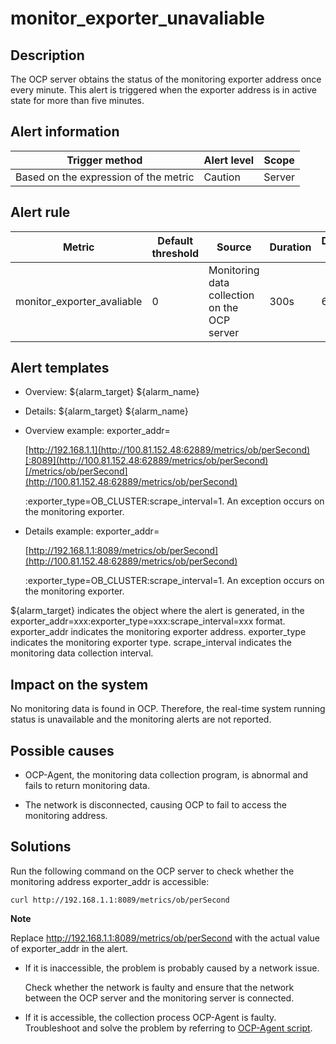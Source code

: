 monitor_exporter_unavaliable 
=================================================



Description 
--------------------------------

The OCP server obtains the status of the monitoring exporter address once every minute. This alert is triggered when the exporter address is in active state for more than five minutes.

**Alert information** 
------------------------------------------



|            Trigger method             | Alert level | Scope  |
|---------------------------------------|-------------|--------|
| Based on the expression of the metric | Caution     | Server |



**Alert rule** 
-----------------------------------



|           Metric           | Default threshold |                    Source                    | Duration | Detection cycle | Elimination cycle |
|----------------------------|-------------------|----------------------------------------------|----------|-----------------|-------------------|
| monitor_exporter_avaliable | 0                 | Monitoring data collection on the OCP server | 300s     | 60s             | 5 min             |



**Alert templates** 
----------------------------------------

* Overview: ${alarm_target} ${alarm_name}

  

* Details: ${alarm_target} ${alarm_name}

  

* Overview example: exporter_addr=

  [http://192.168.1.1](http://100.81.152.48:62889/metrics/ob/perSecond)[:8089](http://100.81.152.48:62889/metrics/ob/perSecond)[/metrics/ob/perSecond](http://100.81.152.48:62889/metrics/ob/perSecond)

  :exporter_type=OB_CLUSTER:scrape_interval=1. An exception occurs on the monitoring exporter.
  

* Details example: exporter_addr=

  [http://192.168.1.1:8089/metrics/ob/perSecond](http://100.81.152.48:62889/metrics/ob/perSecond)

  :exporter_type=OB_CLUSTER:scrape_interval=1. An exception occurs on the monitoring exporter.
  




${alarm_target} indicates the object where the alert is generated, in the exporter_addr=xxx:exporter_type=xxx:scrape_interval=xxx format. exporter_addr indicates the monitoring exporter address. exporter_type indicates the monitoring exporter type. scrape_interval indicates the monitoring data collection interval.

**Impact on the system** 
---------------------------------------------

No monitoring data is found in OCP. Therefore, the real-time system running status is unavailable and the monitoring alerts are not reported.

**Possible causes** 
----------------------------------------

* OCP-Agent, the monitoring data collection program, is abnormal and fails to return monitoring data.

  

* The network is disconnected, causing OCP to fail to access the monitoring address.

  




**Solutions** 
----------------------------------

Run the following command on the OCP server to check whether the monitoring address exporter_addr is accessible: 

```shell
curl http://192.168.1.1:8089/metrics/ob/perSecond
```


**Note**



Replace http://192.168.1.1:8089/metrics/ob/perSecond with the actual value of exporter_addr in the alert.

* If it is inaccessible, the problem is probably caused by a network issue.

  Check whether the network is faulty and ensure that the network between the OCP server and the monitoring server is connected.
  

* If it is accessible, the collection process OCP-Agent is faulty. Troubleshoot and solve the problem by referring to [OCP-Agent script](../4.alarm-appendix/4.use-ocp-agent-scripts.md).

  



